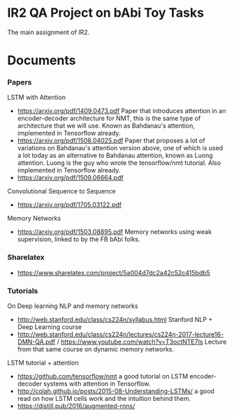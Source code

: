 # IR2 QA Project on bAbi Toy Tasks
The main assignment of IR2. 

# Documents
### Papers

LSTM with Attention

- https://arxiv.org/pdf/1409.0473.pdf Paper that introduces attention in an encoder-decoder architecture for NMT, this is the same type of architecture that we will use. Known as Bahdanau's attention, implemented in Tensorflow already.
- https://arxiv.org/pdf/1508.04025.pdf Paper that proposes a lot of variations on Bahdanau's attention version above, one of which is used a lot today as an alternative to Bahdanau attention, known as Luong attention. Luong is the guy who wrote the tensorflow/nmt tutorial. Also implemented in Tensorflow already.
- https://arxiv.org/pdf/1509.06664.pdf

Convolutional Sequence to Sequence

- https://arxiv.org/pdf/1705.03122.pdf

Memory Networks

- https://arxiv.org/pdf/1503.08895.pdf Memory networks using weak supervision, linked to by the FB bAbi folks.

### Sharelatex

- https://www.sharelatex.com/project/5a004d7dc2a42c52c415bdb5

### Tutorials
On Deep learning NLP and memory networks

- http://web.stanford.edu/class/cs224n/syllabus.html Stanford NLP + Deep Learning course
- http://web.stanford.edu/class/cs224n/lectures/cs224n-2017-lecture16-DMN-QA.pdf / https://www.youtube.com/watch?v=T3octNTE7Is Lecture from that same course on dynamic memory networks.

LSTM tutorial + attention

- https://github.com/tensorflow/nmt a good tutorial on LSTM encoder-decoder systems with attention in Tensorflow.
- http://colah.github.io/posts/2015-08-Understanding-LSTMs/ a good read on how LSTM cells work and the intuition behind them.
- https://distill.pub/2016/augmented-rnns/
